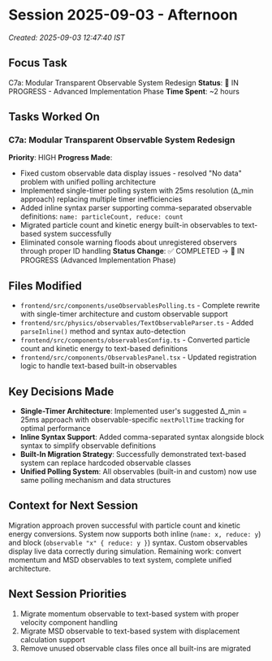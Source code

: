 # Session 2025-09-03 - Afternoon
*Created: 2025-09-03 12:47:40 IST*

## Focus Task
C7a: Modular Transparent Observable System Redesign
**Status**: 🔄 IN PROGRESS - Advanced Implementation Phase
**Time Spent**: ~2 hours

## Tasks Worked On
### C7a: Modular Transparent Observable System Redesign
**Priority**: HIGH
**Progress Made**:
- Fixed custom observable data display issues - resolved "No data" problem with unified polling architecture
- Implemented single-timer polling system with 25ms resolution (Δ_min approach) replacing multiple timer inefficiencies
- Added inline syntax parser supporting comma-separated observable definitions: `name: particleCount, reduce: count`
- Migrated particle count and kinetic energy built-in observables to text-based system successfully
- Eliminated console warning floods about unregistered observers through proper ID handling
**Status Change**: ✅ COMPLETED → 🔄 IN PROGRESS (Advanced Implementation Phase)

## Files Modified
- `frontend/src/components/useObservablesPolling.ts` - Complete rewrite with single-timer architecture and custom observable support
- `frontend/src/physics/observables/TextObservableParser.ts` - Added `parseInline()` method and syntax auto-detection
- `frontend/src/components/observablesConfig.ts` - Converted particle count and kinetic energy to text-based definitions
- `frontend/src/components/ObservablesPanel.tsx` - Updated registration logic to handle text-based built-in observables

## Key Decisions Made
- **Single-Timer Architecture**: Implemented user's suggested Δ_min = 25ms approach with observable-specific `nextPollTime` tracking for optimal performance
- **Inline Syntax Support**: Added comma-separated syntax alongside block syntax to simplify observable definitions
- **Built-In Migration Strategy**: Successfully demonstrated text-based system can replace hardcoded observable classes
- **Unified Polling System**: All observables (built-in and custom) now use same polling mechanism and data structures

## Context for Next Session
Migration approach proven successful with particle count and kinetic energy conversions. System now supports both inline (`name: x, reduce: y`) and block (`observable "x" { reduce: y }`) syntax. Custom observables display live data correctly during simulation. Remaining work: convert momentum and MSD observables to text system, complete unified architecture.

## Next Session Priorities
1. Migrate momentum observable to text-based system with proper velocity component handling
2. Migrate MSD observable to text-based system with displacement calculation support
3. Remove unused observable class files once all built-ins are migrated

